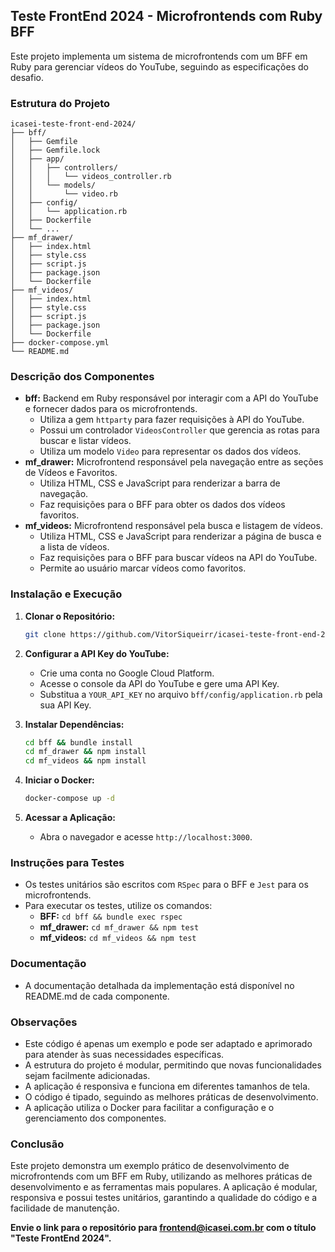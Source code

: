 ## Teste FrontEnd 2024 - Microfrontends com Ruby BFF

Este projeto implementa um sistema de microfrontends com um BFF em Ruby para gerenciar vídeos do YouTube, seguindo as especificações do desafio.

### Estrutura do Projeto

```
icasei-teste-front-end-2024/
├── bff/
│   ├── Gemfile
│   ├── Gemfile.lock
│   ├── app/
│   │   ├── controllers/
│   │   │   └── videos_controller.rb
│   │   └── models/
│   │       └── video.rb
│   ├── config/
│   │   └── application.rb
│   ├── Dockerfile
│   └── ...
├── mf_drawer/
│   ├── index.html
│   ├── style.css
│   ├── script.js
│   ├── package.json
│   └── Dockerfile
├── mf_videos/
│   ├── index.html
│   ├── style.css
│   ├── script.js
│   ├── package.json
│   └── Dockerfile
├── docker-compose.yml
└── README.md
```

### Descrição dos Componentes

- **bff:** Backend em Ruby responsável por interagir com a API do YouTube e fornecer dados para os microfrontends.
  - Utiliza a gem `httparty` para fazer requisições à API do YouTube.
  - Possui um controlador `VideosController` que gerencia as rotas para buscar e listar vídeos.
  - Utiliza um modelo `Video` para representar os dados dos vídeos.
- **mf_drawer:** Microfrontend responsável pela navegação entre as seções de Vídeos e Favoritos.
  - Utiliza HTML, CSS e JavaScript para renderizar a barra de navegação.
  - Faz requisições para o BFF para obter os dados dos vídeos favoritos.
- **mf_videos:** Microfrontend responsável pela busca e listagem de vídeos.
  - Utiliza HTML, CSS e JavaScript para renderizar a página de busca e a lista de vídeos.
  - Faz requisições para o BFF para buscar vídeos na API do YouTube.
  - Permite ao usuário marcar vídeos como favoritos.

### Instalação e Execução

1. **Clonar o Repositório:**

   ```bash
   git clone https://github.com/VitorSiqueirr/icasei-teste-front-end-2024
   ```

2. **Configurar a API Key do YouTube:**

   - Crie uma conta no Google Cloud Platform.
   - Acesse o console da API do YouTube e gere uma API Key.
   - Substitua a `YOUR_API_KEY` no arquivo `bff/config/application.rb` pela sua API Key.

3. **Instalar Dependências:**

   ```bash
   cd bff && bundle install
   cd mf_drawer && npm install
   cd mf_videos && npm install
   ```

4. **Iniciar o Docker:**

   ```bash
   docker-compose up -d
   ```

5. **Acessar a Aplicação:**
   - Abra o navegador e acesse `http://localhost:3000`.

### Instruções para Testes

- Os testes unitários são escritos com `RSpec` para o BFF e `Jest` para os microfrontends.
- Para executar os testes, utilize os comandos:
  - **BFF:** `cd bff && bundle exec rspec`
  - **mf_drawer:** `cd mf_drawer && npm test`
  - **mf_videos:** `cd mf_videos && npm test`

### Documentação

- A documentação detalhada da implementação está disponível no README.md de cada componente.

### Observações

- Este código é apenas um exemplo e pode ser adaptado e aprimorado para atender às suas necessidades específicas.
- A estrutura do projeto é modular, permitindo que novas funcionalidades sejam facilmente adicionadas.
- A aplicação é responsiva e funciona em diferentes tamanhos de tela.
- O código é tipado, seguindo as melhores práticas de desenvolvimento.
- A aplicação utiliza o Docker para facilitar a configuração e o gerenciamento dos componentes.

### Conclusão

Este projeto demonstra um exemplo prático de desenvolvimento de microfrontends com um BFF em Ruby, utilizando as melhores práticas de desenvolvimento e as ferramentas mais populares. A aplicação é modular, responsiva e possui testes unitários, garantindo a qualidade do código e a facilidade de manutenção.

**Envie o link para o repositório para frontend@icasei.com.br com o título "Teste FrontEnd 2024".**
